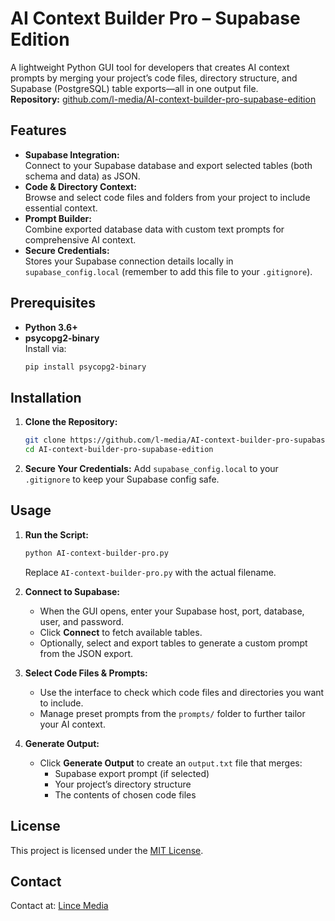 # AI Context Builder Pro – Supabase Edition

A lightweight Python GUI tool for developers that creates AI context prompts by merging your project’s code files, directory structure, and Supabase (PostgreSQL) table exports—all in one output file.  
**Repository:** [github.com/l-media/AI-context-builder-pro-supabase-edition](https://github.com/l-media/AI-context-builder-pro-supabase-edition)

## Features

- **Supabase Integration:**  
  Connect to your Supabase database and export selected tables (both schema and data) as JSON.
- **Code & Directory Context:**  
  Browse and select code files and folders from your project to include essential context.
- **Prompt Builder:**  
  Combine exported database data with custom text prompts for comprehensive AI context.
- **Secure Credentials:**  
  Stores your Supabase connection details locally in `supabase_config.local` (remember to add this file to your `.gitignore`).

## Prerequisites

- **Python 3.6+**
- **psycopg2-binary**  
  Install via:
  ```bash
  pip install psycopg2-binary
  ```

## Installation

1. **Clone the Repository:**
   ```bash
   git clone https://github.com/l-media/AI-context-builder-pro-supabase-edition.git
   cd AI-context-builder-pro-supabase-edition
   ```

2. **Secure Your Credentials:**
   Add `supabase_config.local` to your `.gitignore` to keep your Supabase config safe.

## Usage

1. **Run the Script:**
   ```bash
   python AI-context-builder-pro.py
   ```
   Replace `AI-context-builder-pro.py` with the actual filename.

2. **Connect to Supabase:**
   - When the GUI opens, enter your Supabase host, port, database, user, and password.
   - Click **Connect** to fetch available tables.
   - Optionally, select and export tables to generate a custom prompt from the JSON export.

3. **Select Code Files & Prompts:**
   - Use the interface to check which code files and directories you want to include.
   - Manage preset prompts from the `prompts/` folder to further tailor your AI context.

4. **Generate Output:**
   - Click **Generate Output** to create an `output.txt` file that merges:
     - Supabase export prompt (if selected)
     - Your project’s directory structure
     - The contents of chosen code files

## License

This project is licensed under the [MIT License](LICENSE).

## Contact

Contact at: [Lince Media](https://lince.media/)

